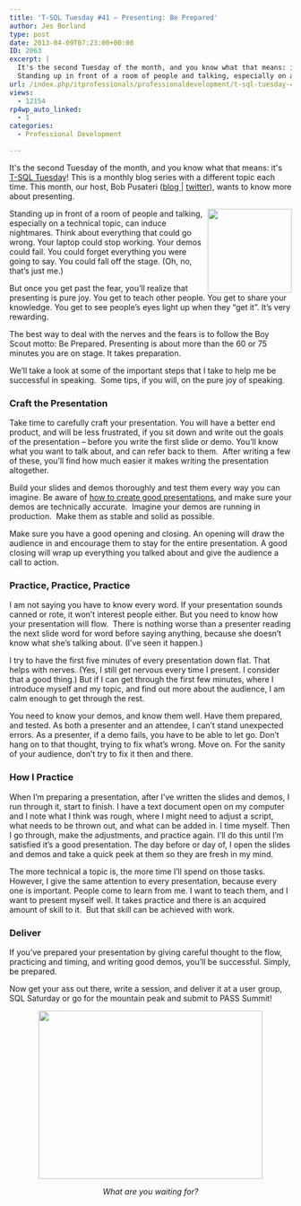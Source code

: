 ```yaml
---
title: 'T-SQL Tuesday #41 – Presenting: Be Prepared'
author: Jes Borland
type: post
date: 2013-04-09T07:23:00+00:00
ID: 2063
excerpt: |
  It's the second Tuesday of the month, and you know what that means: it's T-SQL Tuesday!
  Standing up in front of a room of people and talking, especially on a technical topic, can induce nightmares. Think about everything that could go wrong. Your lapto&hellip;
url: /index.php/itprofessionals/professionaldevelopment/t-sql-tuesday-41-presenting-1/
views:
  - 12154
rp4wp_auto_linked:
  - 1
categories:
  - Professional Development

---
```

It's the second Tuesday of the month, and you know what that means: it's <a href="http://www.bobpusateri.com/archive/2013/04/invitation-to-t-sql-tuesday-41-presenting-and-loving-it/" target="_blank">T-SQL Tuesday</a>! This is a monthly blog series with a different topic each time. This month, our host, Bob Pusateri (<a href="http://www.bobpusateri.com/" target="_blank">blog </a>| <a href="https://twitter.com/SQLBob" target="_blank">twitter</a>), wants to know more about presenting.

<a href="http://www.bobpusateri.com/archive/2013/04/invitation-to-t-sql-tuesday-41-presenting-and-loving-it/" target="_blank"><img style="float: right;" src="/wp-content/uploads/users/grrlgeek/TSQL2sDay150x150.jpg?mtime=1365451350" alt="" width="150" height="150" /></a>

Standing up in front of a room of people and talking, especially on a technical topic, can induce nightmares. Think about everything that could go wrong. Your laptop could stop working. Your demos could fail. You could forget everything you were going to say. You could fall off the stage. (Oh, no, that’s just me.)

But once you get past the fear, you’ll realize that presenting is pure joy. You get to teach other people. You get to share your knowledge. You get to see people’s eyes light up when they “get it”. It’s very rewarding.

The best way to deal with the nerves and the fears is to follow the Boy Scout motto: Be Prepared. Presenting is about more than the 60 or 75 minutes you are on stage. It takes preparation.

We’ll take a look at some of the important steps that I take to help me be successful in speaking.  Some tips, if you will, on the pure joy of speaking.

### Craft the Presentation

Take time to carefully craft your presentation. You will have a better end product, and will be less frustrated, if you sit down and write out the goals of the presentation – before you write the first slide or demo. You’ll know what you want to talk about, and can refer back to them.  After writing a few of these, you’ll find how much easier it makes writing the presentation altogether.

Build your slides and demos thoroughly and test them every way you can imagine. Be aware of [how to create good presentations][1], and make sure your demos are technically accurate.  Imagine your demos are running in production.  Make them as stable and solid as possible.

Make sure you have a good opening and closing. An opening will draw the audience in and encourage them to stay for the entire presentation. A good closing will wrap up everything you talked about and give the audience a call to action.

### Practice, Practice, Practice

I am not saying you have to know every word. If your presentation sounds canned or rote, it won’t interest people either. But you need to know how your presentation will flow.  There is nothing worse than a presenter reading the next slide word for word before saying anything, because she doesn’t know what she’s talking about. (I’ve seen it happen.)

I try to have the first five minutes of every presentation down flat. That helps with nerves. (Yes, I still get nervous every time I present. I consider that a good thing.) But if I can get through the first few minutes, where I introduce myself and my topic, and find out more about the audience, I am calm enough to get through the rest.

You need to know your demos, and know them well. Have them prepared, and tested. As both a presenter and an attendee, I can’t stand unexpected errors. As a presenter, if a demo fails, you have to be able to let go. Don’t hang on to that thought, trying to fix what’s wrong. Move on. For the sanity of your audience, don’t try to fix it then and there.

### How I Practice

When I’m preparing a presentation, after I’ve written the slides and demos, I run through it, start to finish. I have a text document open on my computer and I note what I think was rough, where I might need to adjust a script, what needs to be thrown out, and what can be added in. I time myself. Then I go through, make the adjustments, and practice again. I’ll do this until I’m satisfied it’s a good presentation. The day before or day of, I open the slides and demos and take a quick peek at them so they are fresh in my mind.

The more technical a topic is, the more time I’ll spend on those tasks. However, I give the same attention to every presentation, because every one is important. People come to learn from me. I want to teach them, and I want to present myself well. It takes practice and there is an acquired amount of skill to it.  But that skill can be achieved with work.

### Deliver

If you’ve prepared your presentation by giving careful thought to the flow, practicing and timing, and writing good demos, you’ll be successful. Simply, be prepared.

Now get your ass out there, write a session, and deliver it at a user group, SQL Saturday or go for the mountain peak and submit to PASS Summit!

<p style="text-align: center;">
  <img src="/wp-content/uploads/users/grrlgeek/ass.jpg?mtime=1365492012" alt="" width="400" height="300" />
</p>

<p style="text-align: center;">
  <em>What are you waiting for?</em>
</p>

 [1]: http://www.sqlskills.com/blogs/kimberly/please-dont-create-a-painful-slide-deck/